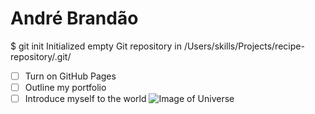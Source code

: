 # André Brandão
$ git init
Initialized empty Git repository in /Users/skills/Projects/recipe-repository/.git/
- [ ] Turn on GitHub Pages
- [ ] Outline my portfolio
- [ ] Introduce myself to the world
![Image of Universe](https://s.hdnux.com/photos/43/10/55/9210689/6/1200x0.jpg)
